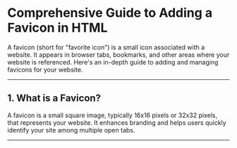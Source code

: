 # Comprehensive Guide to Adding a Favicon in HTML

A favicon (short for "favorite icon") is a small icon associated with a website. It appears in browser tabs, bookmarks, and other areas where your website is referenced. Here's an in-depth guide to adding and managing favicons for your website.

---

## **1. What is a Favicon?**

A favicon is a small square image, typically 16x16 pixels or 32x32 pixels, that represents your website. It enhances branding and helps users quickly identify your site among multiple open tabs.

---
